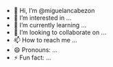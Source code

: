 - 👋 Hi, I’m @miguelancabezon
- 👀 I’m interested in ...
- 🌱 I’m currently learning ...
- 💞️ I’m looking to collaborate on ...
- 📫 How to reach me ...
- 😄 Pronouns: ...
- ⚡ Fun fact: ...

<!---
miguelancabezon/miguelancabezon is a ✨ special ✨ repository because its `README.md` (this file) appears on your GitHub profile.
You can click the Preview link to take a look at your changes.
--->
